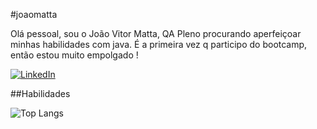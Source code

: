#joaomatta

Olá pessoal, sou o João Vitor Matta, QA Pleno procurando aperfeiçoar minhas habilidades com java. É a primeira vez q participo do bootcamp, então estou muito empolgado !

[![LinkedIn](https://img.shields.io/badge/LinkedIn-0077B5?style=for-the-badge&logo=linkedin&logoColor=white)](https://www.linkedin.com/in/joaomattabr/)


##Habilidades

![Top Langs](https://github-readme-stats-git-masterrstaa-rickstaa.vercel.app/api/top-langs/?username=joaomatta&bg_color=000&border_color=30A3DC&title_color=E94D5F&text_color=FFF)
